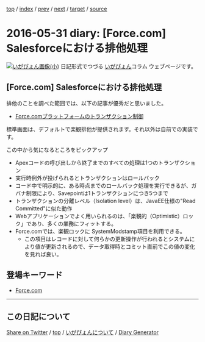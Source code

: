 [top](../index.html) 
 / [index](index.html) 
 / [prev](ig160526.html) 
 / [next](ig160620.html) 
 / [target](https://igapyon.github.io/diary/2016/ig160531.html) 
 / [source](https://github.com/igapyon/diary/blob/gh-pages/2016/ig160531.src.md) 

2016-05-31 diary: [Force.com] Salesforceにおける排他処理
=====================================================================================================
[![いがぴょん画像(小)](https://igapyon.github.io/diary/images/iga200306s.jpg "いがぴょん")](https://igapyon.github.io/diary/memo/memoigapyon.html) 日記形式でつづる [いがぴょん](https://igapyon.github.io/diary/memo/memoigapyon.html)コラム ウェブページです。

## [Force.com] Salesforceにおける排他処理

排他のことを調べた範囲では、以下の記事が優秀だと思いました。

* [Force.comプラットフォームのトランザクション制御](http://blogjp.sforce.com/2010/09/forcecom-81ef.html)

標準画面は、デフォルトで楽観排他が提供されます。それ以外は自前での実装です。

この中から気になるところをピックアップ

* Apexコードの呼び出しから終了までのすべての処理は1つのトランザクション
* 実行時例外が投げられるとトランザクションはロールバック
* コード中で明示的に、ある時点までのロールバック処理を実行できるが、ガバナ制限により、Savepointは1トランザクションにつき5つまで
* トランザクションの分離レベル（Isolation level）は、JavaEE仕様の"Read Committed"に似た動作
* Webアプリケーションでよく用いられるのは、「楽観的（Optimistic）ロック」であり、多くの業務にフィットする。
* Force.comでは、楽観ロックに SystemModstamp項目を利用できる。
  * この項目はレコードに対して何らかの更新操作が行われるとシステムにより値が更新されるので、データ取得時とコミット直前でこの値の変化を見れば良い。

## 登場キーワード

* [Force.com](../keyword/force.com.html)

----------------------------------------------------------------------------------------------------

## この日記について

[Share on Twitter](https://twitter.com/intent/tweet?hashtags=igapyon%2Cdiary%2C%E3%81%84%E3%81%8C%E3%81%B4%E3%82%87%E3%82%93%2CForce.com&text=%5BForce.com%5D+Salesforce%E3%81%AB%E3%81%8A%E3%81%91%E3%82%8B%E6%8E%92%E4%BB%96%E5%87%A6%E7%90%86&url=https%3A%2F%2Figapyon.github.io%2Fdiary%2F2016%2Fig160531.html) / [top](../index.html) / [いがぴょんについて](https://igapyon.github.io/diary/memo/memoigapyon.html) / [Diary Generator](https://github.com/igapyon/igapyonv3)
